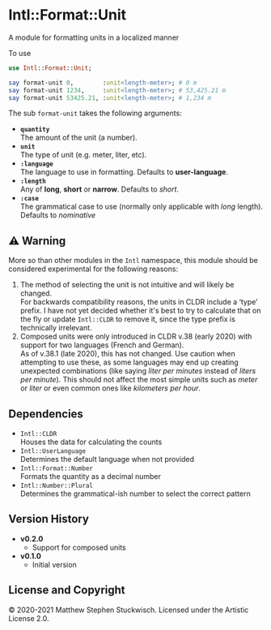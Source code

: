 # Intl::Format::Unit
A module for formatting units in a localized manner

To use

```raku
use Intl::Format::Unit;

say format-unit 0,        :unit<length-meter>; # 0 m
say format-unit 1234,     :unit<length-meter>; # 53,425.21 m
say format-unit 53425.21, :unit<length-meter>; # 1,234 m

```

The sub `format-unit` takes the following arguments:

  * **`quantity`**  
  The amount of the unit (a number).
  * **`unit`**  
  The type of unit (e.g. meter, liter, etc).
  * **`:language`**  
  The language to use in formatting.  Defaults to **user-language**.
  * **`:length`**  
  Any of **long**, **short** or **narrow**.  Defaults to *short*.
  * **`:case`**  
  The grammatical case to use (normally only applicable with *long* length).  Defaults to *nominative*
  
## ⚠ Warning

More so than other modules in the `Intl` namespace, this module should be considered experimental for the following reasons:

  1. The method of selecting the unit is not intuitive and will likely be changed.  
  For backwards compatibility reasons, the units in CLDR include a ‘type’ prefix.  I have not yet decided whether it's best to try to calculate that on the fly or update `Intl::CLDR` to remove it, since the type prefix is technically irrelevant.
  2. Composed units were only introduced in CLDR v.38 (early 2020) with support for two languages (French and German).  
  As of v.38.1 (late 2020), this has not changed.  Use caution when attempting to use these, as some languages may end up creating unexpected combinations (like saying *liter per minutes* instead of *liters per minute*).  This should not affect the most simple units such as *meter* or *liter* or even common ones like *kilometers per hour*.
  
## Dependencies

  * `Intl::CLDR`  
  Houses the data for calculating the counts
  * `Intl::UserLanguage`  
  Determines the default language when not provided
  * `Intl::Format::Number`  
  Formats the quantity as a decimal number
  * `Intl::Number::Plural`  
  Determines the grammatical-ish number to select the correct pattern
  
## Version History

  * **v0.2.0**
    * Support for composed units
  * **v0.1.0** 
    * Initial version

## License and Copyright
 
© 2020-2021 Matthew Stephen Stuckwisch.
Licensed under the Artistic License 2.0.